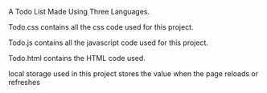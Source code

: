 A Todo List Made Using Three Languages.

Todo.css contains all the css code used for this project.

Todo.js contains all the javascript code used for this project.

Todo.html contains the HTML code used.

local storage used in this project stores the value when the page reloads or refreshes
